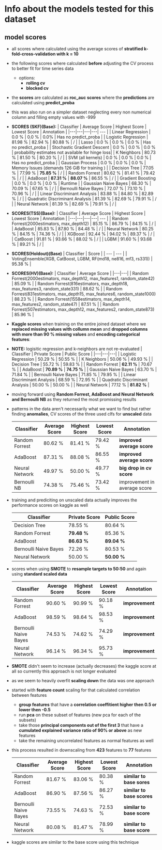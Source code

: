 # Info about the models tested for this dataset

## model scores
- all scores where calculated using the average scores of **stratified k-fold-cross-validation with k = 10**
- the following scores where calculated **before** adjusting the CV process to better fit for time series data
    - options:
        - **rolling cv**
        - **blocked cv**
- the **scores** are calculated as **roc_auc scores** where the **predictions** are calculated using **predict_proba**
- this was also run on a simpler dataset neglecting every non numerical column and filling empty values with -999
- **SCORES (SKF)(Base):**
    | Classifier  | Average Score  | Highest Score  | Lowest Score  | Annotation |
    |---|---|---|---| --- |
    | Linear Regression  | 0.0 %  | 0.0 %  | 0.0% | Has no predict_proba |
    | Logistic Regression  | 81.98 %  | 82.94 %  | 80.88 %  | / |
    | Lasso  | 0.0 %  | 0.0 %  | 0.0 %  | Has no predict_proba |
    | Stochastic Gradient Descent | 0.0 % | 0.0 % | 0.0 % | probability estimates not available for hinge loss|
    | K Neighbors | 80.73 % | 81.50 % | 80.20 % | / |
    | SVM (all kernels) | 0.0 % | 0.0 % | 0.0 % | Has no predict_proba |
    | Gaussian Process | 0.0 % | 0.0 % | 0.0 % | Memory Issues (demands 126 GiB for training ) |
    | Decision Tree | 77.05 % | 77.99 % | **75.85 %** | / |
    | Random Forrest | 80.62 % | 81.41 % | 79.42 % | / |
    | AdaBoost | **87.31 %** | **88.07 %** | 86.55 % | / |
    | Gradient Boosting | 0.0 % | 0.0 % | 0.0 % | Runtime |
    | Gaussian Naive Bayes | 68.30 % | 70.09 % | 67.65 % | / |
    | Bernoulli Naive Bayes | 72.07 % | 73.10 % | 70.96 % | / |
    | Linear Discriminant Analysis | 83.88 % | 84.80 % | 82.89 % | / |
    | Quadratic Discriminant Analysis | 81.39 % | 82.69 % | 79.91 % | / |
    | Neural Network | 81.39 % | 82.69 % | 79.91 % | / |

- **SCORES(TSS)(Base):**
    | Classifier  | Average Score  | Highest Score  | Lowest Score  | Annotation |
    |---|---|---|---| --- |
    | Random Forrest(2000estimators, max_depth12) | 85.15  %  |  86.79 %  | 84.15 % | / |
    | AdaBoost  | 85.83 %  | 87.80 %  | 84.48 %  | / |
    | Neural Network  | 80.25 %  | 84.15 %  | 74.36 %  | / |
    | XGBoost  | 92.44 %  | 94.02 % | 89.37 % | / |
    | CatBoost  | 91.81 %  | 93.66 %  | 88.02 %  | / |
    | LGBM  | 91.60 %  | 93.68 %  | 89.21 %  | / |

- **SCORES(Holdout)(Base)**
    | Classifier | Score |
    | --- | --- |
    | VotingEnsemble(XGB, CatBoost, LGBM, RF(md18, ne816, mf3, rs331)) | 95.38 % |
- **SCORES(HV)(Base):**
    | Classifier  | Average Score |
    |---|---|
    | Random Forrest(2000estimators, max_depth12, max_features1, random_state42) | 85.09  %  |
    | Random Forrest(816estimators, max_depth18, max_features3, random_state331) | 88.62  %  |
    | Random Forrest(831estimators, max_depth15, max_features6, random_state1000) | 88.23  %  |
    | Random Forrest(1558estimators, max_depth14, max_features2, random_state47) | 87.51  %  |
    | Random Forrest(507estimators, max_depth12, max_features2, random_state873) | 85.96  %  |

- **Kaggle scores** when training on the entire joined dataset where we **replaced missing values with collumn mean** and **dropped columns with more than 90 % missing values** and **encoding categorical features**:
- **NOTE:** logisitic regression and k-neighbors are not re-evaluated
    | Classifier  | Private Score  | Public Score |
    |---|---|---|
    | Logistic Regression  | 50.29 %  | 50.55 %  |
    | K Neighbors | 50.06 % | 49.93 % |
    | Decision Tree | 55.72 % | 59.83 % |
    | Random Forrest | **62.11 %** | 70.67 % |
    | AdaBoost | **70.89 %** | **74.75 %** |
    | Gaussian Naive Bayes | 63.70 % | 71.84 % |
    | Bernoulli Naive Bayes | 71.85 % | 79.95 % |
    | Linear Discriminant Analysis | 68.59 % | 72.95 % |
    | Quadratic Discriminant Analysis | 50.00 % | 50.00 % |
    | Neural Network | 77.12 % | **81.82 %** |

- moving forward using **Random Forrest, AdaBoost and Neural Network and Bernoulli NB** as they returned the most promissing results

- patterns in the data aren't necessarily what we want to find but rather finding **anomalies**, CV scores of the three used clfs for **unscaled** data

    | Classifier  | Average Score  | Highest Score  | Lowest Score  | Annotation |
    |---|---|---|---| --- |
    | Random Forrest  | 80.62  %  | 81.41 %  | 79.42 % | **improved average score** |
    | AdaBoost  | 87.31 %  | 88.08 %  | 86.55 %  | **improved average score** |
    | Neural Network  | 49.97 %  | 50.00 %  | 49.77 %  | **big drop in cv score** |
    | Bernoulli NB | 74.38 % | 75.46 % | 73.42 % | improvement in average score

- training and prediciting on unscaled data actually improves the performance scores on kaggle as well

    | Classifier  | Private Score  | Public Score |
    |---|---|---|
    | Decision Tree | 78.55 % | 80.64 % |
    | Random Forrest | **79.48 %** | 85.36 % |
    | AdaBoost | **86.63 %** | **89.04 %** |
    | Bernoulli Naive Bayes | 72.26 % | 80.53 % |
    | Neural Network | 50.00 % | **50.00 %** |

- scores when using **SMOTE** to **resample targets to 50:50** and again using **standard scaled data**

    | Classifier  | Average Score  | Highest Score  | Lowest Score  | Annotation |
    |---|---|---|---| --- |
    | Random Forrest  | 90.60  %  | 90.99 %  | 90.18 % | **improvement** |
    | AdaBoost  | 98.59 %  | 98.64 %  | 98.53 %  | **improvement** |
    | Bernoulli Naive Bayes | 74.53 % | 74.62 % | 74.29 % | **improvement** |
    | Neural Network  | 96.14 %  | 96.34 %  | 95.73 %  | **improvement** |

- **SMOTE** didn't seem to increase (actually decreases) the kaggle score at all so currently this approach is not longer evaluated

- as we seem to heavily overfit **scaling down** the data was one approach
- started with **feature count** scaling for that calculated correlation between features
    - **group features** that have a **correlation coeffitient higher then 0.5 or lower then -0.5**
    - run **pca** on these subset of features (new pca for each of the subsets)
    - take those **principal components out of the first 3** that have a **cumulated explained variance ratio of 90% or above** as new features
    - take the remaining uncorrelated features as normal features as well
- this process resulted in downscaling from **423** features to **77** features

    | Classifier  | Average Score  | Highest Score  | Lowest Score  | Annotation |
    |---|---|---|---| --- |
    | Random Forrest  | 81.67  %  | 83.06 %  | 80.38 % | **similar to base sores** |
    | AdaBoost  | 86.90 %  | 87.56 %  | 86.27 %  | **similar to base scores** |
    | Bernoulli Naive Bayes | 73.55 % | 74.63 % | 72.53 % | **similar to base score** |
    | Neural Network  | 80.08 %  | 81.47 %  | 78.99 %  | **similar to base score** |

- kaggle scores are similar to the base score using this technique
